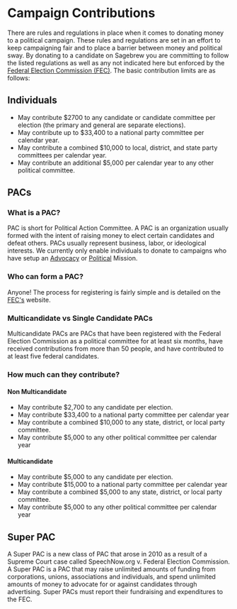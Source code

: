 # Campaign Contributions #
There are rules and regulations in place when it comes to donating money to a 
political campaign. These rules and regulations are set in an effort to keep 
campaigning fair and to place a barrier between money and political sway.
By donating to a candidate on Sagebrew you are committing to follow the
listed regulations as well as any not indicated here but enforced by the 
[Federal Election Commission (FEC)][2].
The  basic contribution limits are as follows:

## Individuals ##

- May contribute $2700 to any candidate or candidate committee per election 
  (the primary and general are separate elections).
- May contribute up to $33,400 to a national party committee per calendar year.
- May contribute a combined $10,000 to local, district, and state party 
  committees per calendar year.
- May contribute an additional $5,000 per calendar year to any other 
  political committee.

## PACs ##
### What is a PAC? ###
PAC is short for Political Action Committee. A PAC is an organization usually 
formed with the intent of raising money to elect certain candidates and defeat 
others. PACs usually represent business, labor, or ideological interests.
We currently only enable individuals to donate to campaigns who have setup
an [Advocacy][4] or [Political][3] Mission.

### Who can form a PAC? ###
Anyone! The process for registering is fairly simple and is detailed on 
the [FEC's][1] website.

### Multicandidate vs Single Candidate PACs ###
Multicandidate PACs are PACs that have been registered with the Federal 
Election Commission as a political committee for at least six months, have 
received contributions from more than 50 people, and have contributed to at 
least five federal candidates.


### How much can they contribute? ###
#### Non Multicandidate ####

- May contribute $2,700 to any candidate per election.
- May contribute $33,400 to a national party committee per calendar year
- May contribute a combined $10,000 to any state, district, or local party 
  committee.
- May contribute $5,000 to any other political committee per calendar year


#### Multicandidate ####

- May contribute $5,000 to any candidate per election.
- May contribute $15,000 to a national party committee per calendar year
- May contribute a combined $5,000 to any state, district, or local party 
  committee.
- May contribute $5,000 to any other political committee per calendar year


## Super PAC ##
A Super PAC is a new class of PAC that arose in 2010 as a result of a Supreme 
Court case called SpeechNow.org v. Federal Election Commission. A Super PAC 
is a PAC that may raise unlimited amounts of funding from corporations, unions, 
associations and individuals, and spend unlimited amounts of money to advocate 
for or against candidates through advertising. Super PACs must report their 
fundraising and expenditures to the FEC.




[1]: http://www.fec.gov/ans/answers_pac.shtml#connected
[2]: http://www.fec.gov/pages/brochures/contrib.shtml#Chart
[3]: /political/
[4]: /advocacy/